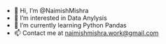 - 👋 Hi, I’m @NaimishMishra
- 👀 I’m interested in Data Anylysis
- 🌱 I’m currently learning Python Pandas
- 📫 Contact me at naimishmishra.work@gmail.com


<!---
Naimish2003/Naimish2003 is a ✨ special ✨ repository because its `README.md` (this file) appears on your GitHub profile.
You can click the Preview link to take a look at your changes.
--->
